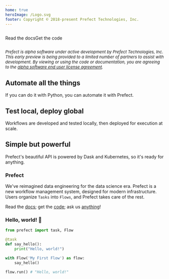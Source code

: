 ```yaml
---
home: true
heroImage: /Logo.svg
footer: Copyright © 2018-present Prefect Technologies, Inc.
---
```

<div class='hero'>
    <div style="display: flex;">
        <p class='action'>
            <router-link to="introduction.html" class="nav-link action-button">Read the docs</router-link>
        </p>
        <p class='action'>
            <router-link to="agreement.html" class="nav-link action-button">Get the code</router-link>
        </p>
    </div>
    <p style="font-size: 13px; font-style: italic;">
        Prefect is alpha software under active development by Prefect Technologies, Inc. This early preview is being provided to a limited number of partners to assist with development. By viewing or using the code or documentation, you are agreeing to the <a href='license.html'>alpha software end user license agreement</a>.
    </p>
</div>

<div class='features'>
    <div class='feature'>
        <h2>Automate all the things</h2>
        <p>If you can do it with Python, you can automate it with Prefect.</p>
    </div>
    <div class='feature'>
        <h2>Test local, deploy global</h2>
        <p>Workflows are developed and tested locally, then deployed for execution at scale.</p>
    </div>
    <div class='feature'>
        <h2>Simple but powerful</h2>
        <p>Prefect's beautiful API is powered by Dask and Kubernetes, so it's ready for anything.</p>
    </div>
</div>
<div class='features' style="padding-bottom: 0px; margin-top: 1em;"></div>

### Prefect

We've reimagined data engineering for the data science era. Prefect is a new workflow management system, designed for modern infrastructure. Users organize `Tasks` into `Flows`, and Prefect takes care of the rest.

Read the [docs](/introduction.html); get the [code](/agreement.html); ask us [anything](mailto:help@prefect.io)!


### Hello, world! 👋

```python
from prefect import task, Flow

@task
def say_hello():
    print("Hello, world!")

with Flow('My First Flow') as flow:
    say_hello()

flow.run() # "Hello, world!"
```
